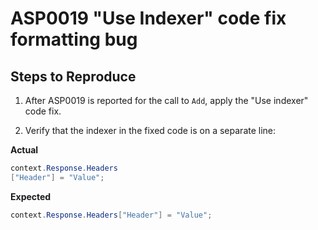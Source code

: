 # ASP0019 "Use Indexer" code fix formatting bug

## Steps to Reproduce

1. After ASP0019 is reported for the call to `Add`, apply the "Use indexer" code fix.

2. Verify that the indexer in the fixed code is on a separate line:

**Actual**
```csharp
context.Response.Headers
["Header"] = "Value";
```

**Expected**
```csharp
context.Response.Headers["Header"] = "Value";
```
